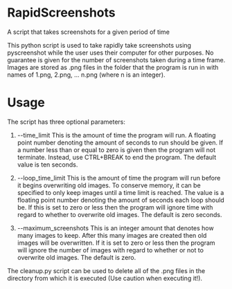 # RapidScreenshots
A script that takes screenshots for a given period of time

This python script is used to take rapidly take screenshots using pyscreenshot while the user
uses their computer for other purposes. No guarantee is given for the number of
screenshots taken during a time frame. Images are stored as .png files in the folder
that the program is run in with names of 1.png, 2.png, ... n.png (where n is an integer).

# Usage
The script has three optional parameters:

1. --time_limit
This is the amount of time the program will run. A floating point number denoting
the amount of seconds to run should be given. If a number less than or equal to zero is
given then the program will not terminate. Instead, use CTRL+BREAK to end the program.
The default value is ten seconds.

2. --loop_time_limit
This is the amount of time the program will run before it begins overwriting old images.
To conserve memory, it can be specified to only keep images until a time limit is reached.
The value is a floating point number denoting the amount of seconds each loop should be.
If this is set to zero or less then the program will ignore time with regard to whether to
overwrite old images. The default is zero seconds.

3. --maximum_screenshots
This is an integer amount that denotes how many images to keep. After this many images are created
then old images will be overwritten. If it is set to zero or less then the program will ignore
the number of images with regard to whether or not to overwrite old images. The default is zero.


The cleanup.py script can be used to delete all of the .png files in the directory from which
it is executed (Use caution when executing it!).


